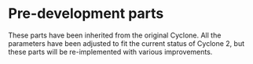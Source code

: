 Pre-development parts  
===================

These parts have been inherited from the original Cyclone. All the parameters have been adjusted to fit the current status of Cyclone 2, but these parts will be re-implemented with various improvements.  


